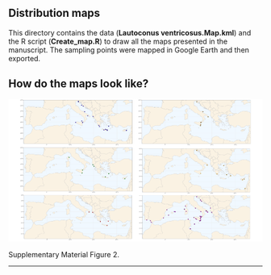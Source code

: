 ## Distribution maps
This directory contains the data (**Lautoconus ventricosus.Map.kml**) and the R script (**Create_map.R**) to draw all the maps presented in the manuscript. The sampling points were mapped in Google Earth and then exported.

## How do the maps look like?
![image](../Distribution_maps/Mitochondrial_clades_distributions.png)

Supplementary Material Figure 2.

---
